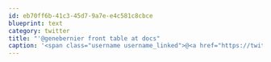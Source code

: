 ```yaml
---
id: eb70ff6b-41c3-45d7-9a7e-e4c581c8cbce
blueprint: text
category: twitter
title: "'@genebernier front table at docs"
caption: '<span class="username username_linked">@<a href="https://twitter.com/genebernier" title="Gene Bernier">genebernier</a></span> front table at docs'
---
```

